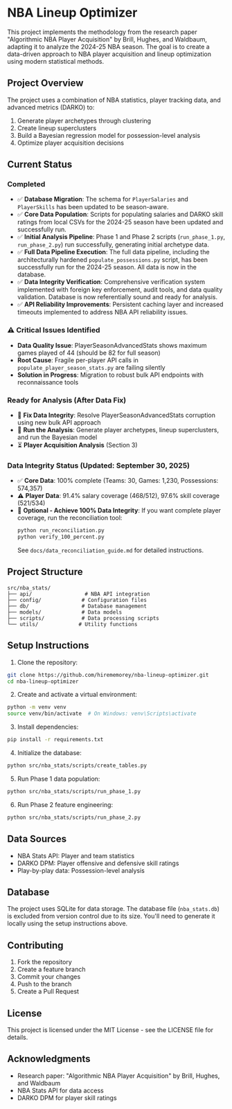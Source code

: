 # NBA Lineup Optimizer

This project implements the methodology from the research paper "Algorithmic NBA Player Acquisition" by Brill, Hughes, and Waldbaum, adapting it to analyze the 2024-25 NBA season. The goal is to create a data-driven approach to NBA player acquisition and lineup optimization using modern statistical methods.

## Project Overview

The project uses a combination of NBA statistics, player tracking data, and advanced metrics (DARKO) to:
1. Generate player archetypes through clustering
2. Create lineup superclusters
3. Build a Bayesian regression model for possession-level analysis
4. Optimize player acquisition decisions

## Current Status

### Completed
- ✅ **Database Migration**: The schema for `PlayerSalaries` and `PlayerSkills` has been updated to be season-aware.
- ✅ **Core Data Population**: Scripts for populating salaries and DARKO skill ratings from local CSVs for the 2024-25 season have been updated and successfully run.
- ✅ **Initial Analysis Pipeline**: Phase 1 and Phase 2 scripts (`run_phase_1.py`, `run_phase_2.py`) run successfully, generating initial archetype data.
- ✅ **Full Data Pipeline Execution**: The full data pipeline, including the architecturally hardened `populate_possessions.py` script, has been successfully run for the 2024-25 season. All data is now in the database.
- ✅ **Data Integrity Verification**: Comprehensive verification system implemented with foreign key enforcement, audit tools, and data quality validation. Database is now referentially sound and ready for analysis.
- ✅ **API Reliability Improvements**: Persistent caching layer and increased timeouts implemented to address NBA API reliability issues.

### ⚠️ Critical Issues Identified
- **Data Quality Issue**: PlayerSeasonAdvancedStats shows maximum games played of 44 (should be 82 for full season)
- **Root Cause**: Fragile per-player API calls in `populate_player_season_stats.py` are failing silently
- **Solution in Progress**: Migration to robust bulk API endpoints with reconnaissance tools

### Ready for Analysis (After Data Fix)
- 🎯 **Fix Data Integrity**: Resolve PlayerSeasonAdvancedStats corruption using new bulk API approach
- 🎯 **Run the Analysis**: Generate player archetypes, lineup superclusters, and run the Bayesian model
- ⏳ **Player Acquisition Analysis** (Section 3)

### Data Integrity Status (Updated: September 30, 2025)
- ✅ **Core Data**: 100% complete (Teams: 30, Games: 1,230, Possessions: 574,357)
- ⚠️ **Player Data**: 91.4% salary coverage (468/512), 97.6% skill coverage (521/534)
- 🔧 **Optional - Achieve 100% Data Integrity**: If you want complete player coverage, run the reconciliation tool:
  ```bash
  python run_reconciliation.py
  python verify_100_percent.py
  ```
  See `docs/data_reconciliation_guide.md` for detailed instructions.

## Project Structure

```
src/nba_stats/
├── api/                 # NBA API integration
├── config/             # Configuration files
├── db/                 # Database management
├── models/             # Data models
├── scripts/            # Data processing scripts
└── utils/             # Utility functions
```

## Setup Instructions

1. Clone the repository:
```bash
git clone https://github.com/hirememorey/nba-lineup-optimizer.git
cd nba-lineup-optimizer
```

2. Create and activate a virtual environment:
```bash
python -m venv venv
source venv/bin/activate  # On Windows: venv\Scripts\activate
```

3. Install dependencies:
```bash
pip install -r requirements.txt
```

4. Initialize the database:
```bash
python src/nba_stats/scripts/create_tables.py
```

5. Run Phase 1 data population:
```bash
python src/nba_stats/scripts/run_phase_1.py
```

6. Run Phase 2 feature engineering:
```bash
python src/nba_stats/scripts/run_phase_2.py
```

## Data Sources

- NBA Stats API: Player and team statistics
- DARKO DPM: Player offensive and defensive skill ratings
- Play-by-play data: Possession-level analysis

## Database

The project uses SQLite for data storage. The database file (`nba_stats.db`) is excluded from version control due to its size. You'll need to generate it locally using the setup instructions above.

## Contributing

1. Fork the repository
2. Create a feature branch
3. Commit your changes
4. Push to the branch
5. Create a Pull Request

## License

This project is licensed under the MIT License - see the LICENSE file for details.

## Acknowledgments

- Research paper: "Algorithmic NBA Player Acquisition" by Brill, Hughes, and Waldbaum
- NBA Stats API for data access
- DARKO DPM for player skill ratings 